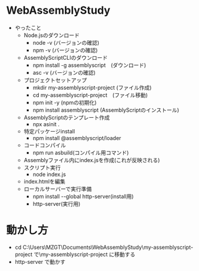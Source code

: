 # WebAssemblyStudy
- やったこと
  - Node.jsのダウンロード
    - node -v (バージョンの確認)
    - npm -v  (バージョンの確認)
  - AssemblyScriptCLIのダウンロード 
    - npm install -g assemblyscript　(ダウンロード)
    - asc -v (バージョンの確認)
  - プロジェクトセットアップ
    - mkdir my-assemblyscript-project (ファイル作成)
    - cd my-assemblyscript-project　(ファイル移動)
    - npm init -y (npmの初期化)
    - npm install assemblyscript (AssemblyScriptのインストール)
  - AssemblyScriptのテンプレート作成
    - npx asinit .
  - 特定パッケージinstall
    - npm install @assemblyscript/loader
  - コードコンパイル
    - npm run asbuild(コンパイル用コマンド)
  - Assemblyファイル内にindex.jsを作成(これが反映される)
  - スクリプト実行
    - node index.js
  - index.htmlを編集
  - ローカルサーバーで実行準備
    - npm install --global http-server(install用)
    - http-server(実行用)

# 動かし方
-  cd C:\Users\MZGT\Documents\WebAssemblyStudy\my-assemblyscript-project で\my-assemblyscript-project に移動する
- http-server で動かす
 


